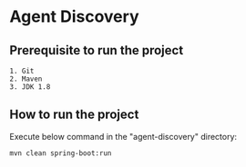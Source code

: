 # Agent Discovery

## Prerequisite to run the project
```
1. Git
2. Maven
3. JDK 1.8
```

## How to run the project

Execute below command in the "agent-discovery" directory:
```
mvn clean spring-boot:run
```